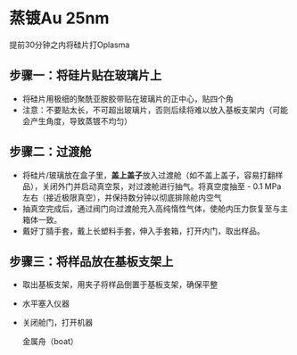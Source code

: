 # 蒸镀Au 25nm

提前30分钟之内将硅片打Oplasma

## 步骤一：将硅片贴在玻璃片上

- 将硅片用极细的聚酰亚胺胶带贴在玻璃片的正中心，贴四个角
- 注意：不要贴太长，不可超出玻璃片，否则后续将难以放入基板支架内（可能会产生角度，导致蒸镀不均匀）

## 步骤二：过渡舱

- 将硅片/玻璃放在盒子里，**盖上盖子**放入过渡舱（如不盖上盖子，容易打翻样品），关闭外门并启动真空泵，对过渡舱进行抽气。将真空度抽至 - 0.1 MPa 左右（接近极限真空），并保持数分钟以彻底排除舱内空气
- 抽真空完成后，通过阀门向过渡舱充入高纯惰性气体，使舱内压力恢复至与主箱体一致。
- 戴好丁腈手套，戴上长塑料手套，伸入手套箱，打开内门，取出样品。

## 步骤三：将样品放在基板支架上

- 取出基板支架，用夹子将样品倒置于基板支架，确保平整

- 水平塞入仪器

- 关闭舱门，打开机器

  金属舟（boat）